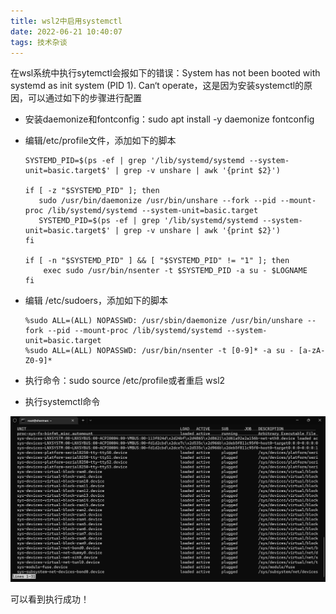 ```yaml
---
title: wsl2中启用systemctl
date: 2022-06-21 10:40:07
tags: 技术杂谈
---
```


在wsl系统中执行sytemctl会报如下的错误：System has not been booted with systemd as init system (PID 1). Can‘t operate，这是因为安装systemctl的原因，可以通过如下的步骤进行配置

- 安装daemonize和fontconfig：sudo apt install -y daemonize fontconfig

- 编辑/etc/profile文件，添加如下的脚本

  ```sheLl
  SYSTEMD_PID=$(ps -ef | grep '/lib/systemd/systemd --system-unit=basic.target$' | grep -v unshare | awk '{print $2}')
  
  if [ -z "$SYSTEMD_PID" ]; then
     sudo /usr/bin/daemonize /usr/bin/unshare --fork --pid --mount-proc /lib/systemd/systemd --system-unit=basic.target
     SYSTEMD_PID=$(ps -ef | grep '/lib/systemd/systemd --system-unit=basic.target$' | grep -v unshare | awk '{print $2}')
  fi
  
  if [ -n "$SYSTEMD_PID" ] && [ "$SYSTEMD_PID" != "1" ]; then
      exec sudo /usr/bin/nsenter -t $SYSTEMD_PID -a su - $LOGNAME
  fi
  ```

- 编辑 /etc/sudoers，添加如下的脚本

  ```shell
  %sudo ALL=(ALL) NOPASSWD: /usr/sbin/daemonize /usr/bin/unshare --fork --pid --mount-proc /lib/systemd/systemd --system-unit=basic.target
  %sudo ALL=(ALL) NOPASSWD: /usr/bin/nsenter -t [0-9]* -a su - [a-zA-Z0-9]*
  ```

- 执行命令：sudo source /etc/profile或者重启 wsl2
- 执行systemctl命令

![image-20220621104910471](wsl2-systemctl/image-20220621104910471.png)

可以看到执行成功！
